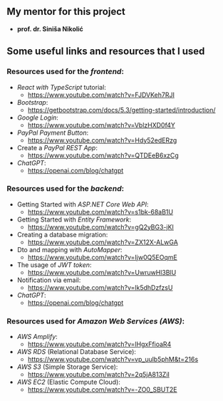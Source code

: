 ## My mentor for this project
  * **prof. dr. Siniša Nikolić**

## Some useful links and resources that I used
### Resources used for the _frontend_:
  * _React with TypeScript_ tutorial:
    * https://www.youtube.com/watch?v=FJDVKeh7RJI
  * _Bootstrap_:
    * https://getbootstrap.com/docs/5.3/getting-started/introduction/
  * _Google Login_:
    * https://www.youtube.com/watch?v=VblzHXD0f4Y
  * _PayPal Payment Button_:
    * https://www.youtube.com/watch?v=Hdy52edERzg
  * Create a _PayPal REST App_:
    * https://www.youtube.com/watch?v=QTDEeB6xzCg
  * _ChatGPT_:
    * https://openai.com/blog/chatgpt

### Resources used for the _backend_:
  * Getting Started with _ASP.NET Core Web API_:
    * https://www.youtube.com/watch?v=s1bk-68aB1U
  * Getting Started with _Entity Framework_:
    * https://www.youtube.com/watch?v=gQ2yBG3-jKI
  * Creating a database migration:
    * https://www.youtube.com/watch?v=ZX12X-ALwGA
  * Dto and mapping with _AutoMapper_:
    * https://www.youtube.com/watch?v=Ijw0Q5EOqmE
  * The usage of _JWT token_:
    * https://www.youtube.com/watch?v=UwruwHl3BlU
  * Notification via email:
    * https://www.youtube.com/watch?v=lk5dhDzfzsU
  * _ChatGPT_:
    * https://openai.com/blog/chatgpt

### Resources used for _Amazon Web Services (AWS)_:
 * _AWS Amplify_:
    * https://www.youtube.com/watch?v=lHgxFfioaR4
 * _AWS RDS_ (Relational Database Service):
    * https://www.youtube.com/watch?v=vp_uulb5phM&t=216s
 * _AWS S3_ (Simple Storage Service):
    * https://www.youtube.com/watch?v=2q5jA813ZiI
  * _AWS EC2_ (Elastic Compute Cloud):
    * https://www.youtube.com/watch?v=-ZO0_SBUT2E